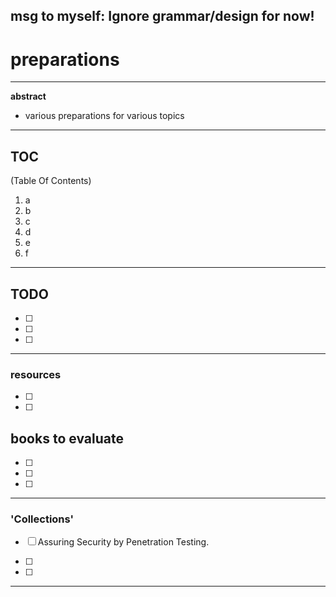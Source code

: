 ## msg to myself: Ignore grammar/design for now!


# preparations

---

**abstract**
- various preparations for various topics



---

## TOC
(Table Of Contents)
1. a
2. b
3. c
4. d
5. e
6. f




---

## TODO
- [ ] 
- [ ] 
- [ ] 



---



### resources
- [ ] 
- [ ] 


## books to evaluate
- [ ] 
- [ ] 
- [ ] 

---

### 'Collections'
- [ ] Assuring Security by Penetration Testing.
- [ ] 

- [ ] 


---















